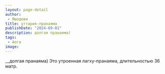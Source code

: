 ```yaml
---
layout: page-detail
author:
 - Яшодеви
title: уттария-пранаяма
publishDate: "2024-09-01"
description: долгая пранаяма)
tags:
 - йога
image: 
---
```


__долгая пранаяма)
Это утроенная лагху-пранаяма, длительностью 36 матр.

